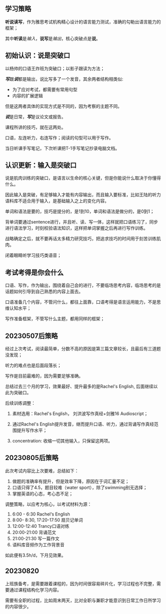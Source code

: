 ## 学习策略

**听说读写**，作为雅思考试机构精心设计的语言能力测试，准确的勾勒出语言能力的框架；

其中**听读**是*输入*，**说写**是*输出*，核心突破点是**说**。

## 初始认识：说是突破口

以杨帅的口语王炸班为突破口；以影子跟读为方法；

***写***跟***说***都是输出，说比写多了一个发音，其余两者结构相类似: 

- 为了应对考试，都需要有常用句型
- 内容的扩展逻辑

但是这两者具体的实现方式是不同的，因为考察的主题不同。

***说***是日常，***写***是议论文或报告。

课程所讲的技巧，就在这两处。

口语，左连听力，右连写作；阅读的句型可以用于写作。

当日听课手写笔记，下次听课把T-1手写笔记抄录电脑文档。

## 认识更新：输入是突破口

说是肌肉训练的突破口，是语言以生命的核心关键，但是你能说什么取决于你懂得什么。

因此输入是突破，有足够输入才能有内容输出，而且输入要标准，比如王陆的听力语料库不适合用于输入，是基础输入之上的变化内容。

单词和语法是要的，技巧是提分的，是1到10，单词和语法是做分的，是0到1；

背单词要通过sentence进行，并且听、读、写一体，这样就把口语练习了，同步进行语法学习，时刻校验语法知识，这样把单词掌握之后再进行写作训练。

战略确定之后，就不要再话太多精力研究技巧，把追求技巧的时间用于刻苦训练肌肉。

闭着眼睛听学习技巧类语音；

## 考试考得是你会什么

口语、写作，作为输出，围绕着自己会的进行，不要临场思考内容，临场思考的是话题如何引导到自己熟悉的内容上面去。

口语准备几个内容，不管问什么，都往上面靠，口语考得是语言运用能力，不是思维认知水平；

写作准备框架，不管写什么主题，都用同样的框架；

## 20230507后策略

经过上次考试，阅读最简单，分数不高的原因是第三篇文章较长，且最后有三道题没发现；

听力的难点也是后面段落长；

写作是目前最难的，因为需要足够准确。

总结过去三个月的学习，效果最好、提升最多的是Rachel's English, 后面继续以此为突破口。

后续训练调整：

1. 素材选用：Rachel's English， 刘洪波写作真经+剑雅16 Audioscript；

2. 通过Rachel's English提升发音，继而提升口语、听力，通过背诵写作真经范围提升写作水平；

3. concentration: 收缩一切其他输入，只保留这两项。

## 20230805后策略

此次考试内容比上次要难，总结如下：

1. 做题的准确率有提升，但是效率下降，原因在于词汇量不足；
2. 口语只得了4.5，题目较难（water sport），除了swimming别无选择；
3. 掌握英语的心态，考心态不足；

调整策略，以应考为核心，以考试材料为源：

1. 6:00 - 6:30 Rachel‘s English
2. 8:00- 8:30, 17:20-17:50 扇贝记单词
3. 12:00-12:40 Trancy口语对练
4. 20:00-21:00 背诵范文
5. 21:00-21:30 写一篇作文
6. 语料库音频作为工作背景音

如此便有3.5h/d，下月见效果。

## 20230820

上班族备考，是需要跟着课程的，因为时间很容易碎片化，学习过程也不完整，需要通过课程结构化学习内容。

需要有全职的过程，比如周末两天，比对全职与兼职才能意识到日常工作日所学习的内容很少。
